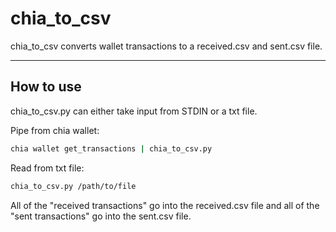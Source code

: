 # chia\_to\_csv

chia\_to\_csv converts wallet transactions to a received.csv and sent.csv
file.

------------------------------------------------------------------------

## How to use

chia\_to\_csv.py can either take input from STDIN or a txt file.

Pipe from chia wallet:

```bash
chia wallet get_transactions | chia_to_csv.py
```

Read from txt file:

```bash
chia_to_csv.py /path/to/file
```

All of the "received transactions" go into the received.csv file and all
of the "sent transactions" go into the sent.csv file.
